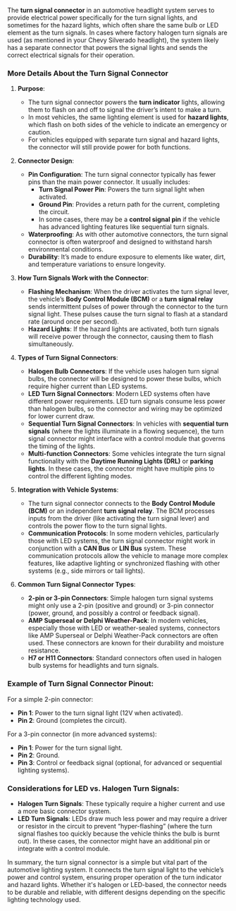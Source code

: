 The **turn signal connector** in an automotive headlight system serves to provide electrical power specifically for the turn signal lights, and sometimes for the hazard lights, which often share the same bulb or LED element as the turn signals. In cases where factory halogen turn signals are used (as mentioned in your Chevy Silverado headlight), the system likely has a separate connector that powers the signal lights and sends the correct electrical signals for their operation.

### More Details About the Turn Signal Connector

1. **Purpose**:
   - The turn signal connector powers the **turn indicator** lights, allowing them to flash on and off to signal the driver’s intent to make a turn.
   - In most vehicles, the same lighting element is used for **hazard lights**, which flash on both sides of the vehicle to indicate an emergency or caution.
   - For vehicles equipped with separate turn signal and hazard lights, the connector will still provide power for both functions.

2. **Connector Design**:
   - **Pin Configuration**: The turn signal connector typically has fewer pins than the main power connector. It usually includes:
     - **Turn Signal Power Pin**: Powers the turn signal light when activated.
     - **Ground Pin**: Provides a return path for the current, completing the circuit.
     - In some cases, there may be a **control signal pin** if the vehicle has advanced lighting features like sequential turn signals.
   - **Waterproofing**: As with other automotive connectors, the turn signal connector is often waterproof and designed to withstand harsh environmental conditions.
   - **Durability**: It’s made to endure exposure to elements like water, dirt, and temperature variations to ensure longevity.

3. **How Turn Signals Work with the Connector**:
   - **Flashing Mechanism**: When the driver activates the turn signal lever, the vehicle’s **Body Control Module (BCM)** or a **turn signal relay** sends intermittent pulses of power through the connector to the turn signal light. These pulses cause the turn signal to flash at a standard rate (around once per second).
   - **Hazard Lights**: If the hazard lights are activated, both turn signals will receive power through the connector, causing them to flash simultaneously.

4. **Types of Turn Signal Connectors**:
   - **Halogen Bulb Connectors**: If the vehicle uses halogen turn signal bulbs, the connector will be designed to power these bulbs, which require higher current than LED systems.
   - **LED Turn Signal Connectors**: Modern LED systems often have different power requirements. LED turn signals consume less power than halogen bulbs, so the connector and wiring may be optimized for lower current draw.
   - **Sequential Turn Signal Connectors**: In vehicles with **sequential turn signals** (where the lights illuminate in a flowing sequence), the turn signal connector might interface with a control module that governs the timing of the lights.
   - **Multi-function Connectors**: Some vehicles integrate the turn signal functionality with the **Daytime Running Lights (DRL)** or **parking lights**. In these cases, the connector might have multiple pins to control the different lighting modes.

5. **Integration with Vehicle Systems**:
   - The turn signal connector connects to the **Body Control Module (BCM)** or an independent **turn signal relay**. The BCM processes inputs from the driver (like activating the turn signal lever) and controls the power flow to the turn signal lights.
   - **Communication Protocols**: In some modern vehicles, particularly those with LED systems, the turn signal connector might work in conjunction with a **CAN Bus** or **LIN Bus** system. These communication protocols allow the vehicle to manage more complex features, like adaptive lighting or synchronized flashing with other systems (e.g., side mirrors or tail lights).

6. **Common Turn Signal Connector Types**:
   - **2-pin or 3-pin Connectors**: Simple halogen turn signal systems might only use a 2-pin (positive and ground) or 3-pin connector (power, ground, and possibly a control or feedback signal).
   - **AMP Superseal or Delphi Weather-Pack**: In modern vehicles, especially those with LED or weather-sealed systems, connectors like AMP Superseal or Delphi Weather-Pack connectors are often used. These connectors are known for their durability and moisture resistance.
   - **H7 or H11 Connectors**: Standard connectors often used in halogen bulb systems for headlights and turn signals.

### Example of Turn Signal Connector Pinout:
For a simple 2-pin connector:
- **Pin 1**: Power to the turn signal light (12V when activated).
- **Pin 2**: Ground (completes the circuit).

For a 3-pin connector (in more advanced systems):
- **Pin 1**: Power for the turn signal light.
- **Pin 2**: Ground.
- **Pin 3**: Control or feedback signal (optional, for advanced or sequential lighting systems).

### Considerations for LED vs. Halogen Turn Signals:
- **Halogen Turn Signals**: These typically require a higher current and use a more basic connector system.
- **LED Turn Signals**: LEDs draw much less power and may require a driver or resistor in the circuit to prevent “hyper-flashing” (where the turn signal flashes too quickly because the vehicle thinks the bulb is burnt out). In these cases, the connector might have an additional pin or integrate with a control module.

In summary, the turn signal connector is a simple but vital part of the automotive lighting system. It connects the turn signal light to the vehicle’s power and control system, ensuring proper operation of the turn indicator and hazard lights. Whether it's halogen or LED-based, the connector needs to be durable and reliable, with different designs depending on the specific lighting technology used.